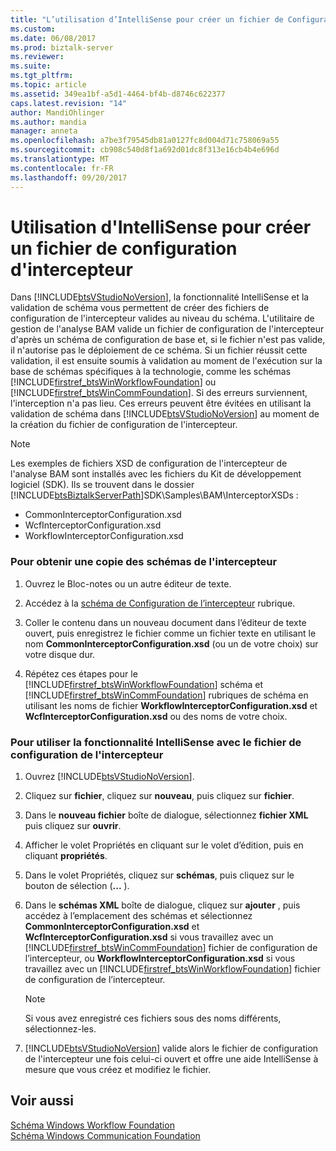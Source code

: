 ```yaml
---
title: "L’utilisation d’IntelliSense pour créer un fichier de Configuration de l’intercepteur | Documents Microsoft"
ms.custom: 
ms.date: 06/08/2017
ms.prod: biztalk-server
ms.reviewer: 
ms.suite: 
ms.tgt_pltfrm: 
ms.topic: article
ms.assetid: 349ea1bf-a5d1-4464-bf4b-d8746c622377
caps.latest.revision: "14"
author: MandiOhlinger
ms.author: mandia
manager: anneta
ms.openlocfilehash: a7be3f79545db81a0127fc8d004d71c758069a55
ms.sourcegitcommit: cb908c540d8f1a692d01dc8f313e16cb4b4e696d
ms.translationtype: MT
ms.contentlocale: fr-FR
ms.lasthandoff: 09/20/2017
---
```

# <a name="using-intellisense-to-create-an-interceptor-configuration-file"></a>Utilisation d'IntelliSense pour créer un fichier de configuration d'intercepteur
Dans [!INCLUDE[btsVStudioNoVersion](../includes/btsvstudionoversion-md.md)], la fonctionnalité IntelliSense et la validation de schéma vous permettent de créer des fichiers de configuration de l'intercepteur valides au niveau du schéma. L'utilitaire de gestion de l'analyse BAM valide un fichier de configuration de l'intercepteur d'après un schéma de configuration de base et, si le fichier n'est pas valide, il n'autorise pas le déploiement de ce schéma. Si un fichier réussit cette validation, il est ensuite soumis à validation au moment de l'exécution sur la base de schémas spécifiques à la technologie, comme les schémas [!INCLUDE[firstref_btsWinWorkflowFoundation](../includes/firstref-btswinworkflowfoundation-md.md)] ou [!INCLUDE[firstref_btsWinCommFoundation](../includes/firstref-btswincommfoundation-md.md)]. Si des erreurs surviennent, l'interception n'a pas lieu. Ces erreurs peuvent être évitées en utilisant la validation de schéma dans [!INCLUDE[btsVStudioNoVersion](../includes/btsvstudionoversion-md.md)] au moment de la création du fichier de configuration de l'intercepteur.  
  
> [!NOTE]
>  Les exemples de fichiers XSD de configuration de l'intercepteur de l'analyse BAM sont installés avec les fichiers du Kit de développement logiciel (SDK). Ils se trouvent dans le dossier [!INCLUDE[btsBiztalkServerPath](../includes/btsbiztalkserverpath-md.md)]SDK\Samples\BAM\InterceptorXSDs :  
>   
>  -   CommonInterceptorConfiguration.xsd  
> -   WcfInterceptorConfiguration.xsd  
> -   WorkflowInterceptorConfiguration.xsd  
  
### <a name="to-obtain-a-copy-of-the-interceptor-schemas"></a>Pour obtenir une copie des schémas de l'intercepteur  
  
1.  Ouvrez le Bloc-notes ou un autre éditeur de texte.  
  
2.  Accédez à la [schéma de Configuration de l’intercepteur](../core/interceptor-configuration-schema.md) rubrique.  
  
3.  Coller le contenu dans un nouveau document dans l’éditeur de texte ouvert, puis enregistrez le fichier comme un fichier texte en utilisant le nom **CommonInterceptorConfiguration.xsd** (ou un de votre choix) sur votre disque dur.  
  
4.  Répétez ces étapes pour le [!INCLUDE[firstref_btsWinWorkflowFoundation](../includes/firstref-btswinworkflowfoundation-md.md)] schéma et [!INCLUDE[firstref_btsWinCommFoundation](../includes/firstref-btswincommfoundation-md.md)] rubriques de schéma en utilisant les noms de fichier **WorkflowInterceptorConfiguration.xsd** et **WcfInterceptorConfiguration.xsd** ou des noms de votre choix.  
  
### <a name="to-use-intellisense-with-your-interceptor-configuration-file"></a>Pour utiliser la fonctionnalité IntelliSense avec le fichier de configuration de l'intercepteur  
  
1.  Ouvrez [!INCLUDE[btsVStudioNoVersion](../includes/btsvstudionoversion-md.md)].  
  
2.  Cliquez sur **fichier**, cliquez sur **nouveau**, puis cliquez sur **fichier**.  
  
3.  Dans le **nouveau fichier** boîte de dialogue, sélectionnez **fichier XML** puis cliquez sur **ouvrir**.  
  
4.  Afficher le volet Propriétés en cliquant sur le volet d’édition, puis en cliquant **propriétés**.  
  
5.  Dans le volet Propriétés, cliquez sur **schémas**, puis cliquez sur le bouton de sélection (**...** ).  
  
6.  Dans le **schémas XML** boîte de dialogue, cliquez sur **ajouter** , puis accédez à l’emplacement des schémas et sélectionnez **CommonInterceptorConfiguration.xsd** et  **WcfInterceptorConfiguration.xsd** si vous travaillez avec un [!INCLUDE[firstref_btsWinCommFoundation](../includes/firstref-btswincommfoundation-md.md)] fichier de configuration de l’intercepteur, ou **WorkflowInterceptorConfiguration.xsd** si vous travaillez avec un [!INCLUDE[firstref_btsWinWorkflowFoundation](../includes/firstref-btswinworkflowfoundation-md.md)] fichier de configuration de l’intercepteur.  
  
    > [!NOTE]
    >  Si vous avez enregistré ces fichiers sous des noms différents, sélectionnez-les.  
  
7.  [!INCLUDE[btsVStudioNoVersion](../includes/btsvstudionoversion-md.md)] valide alors le fichier de configuration de l'intercepteur une fois celui-ci ouvert et offre une aide IntelliSense à mesure que vous créez et modifiez le fichier.  
  
## <a name="see-also"></a>Voir aussi  
 [Schéma Windows Workflow Foundation](../core/windows-workflow-foundation-schema.md)   
 [Schéma Windows Communication Foundation](../core/windows-communication-foundation-schema.md)
